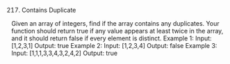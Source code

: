 217. Contains Duplicate

Given an array of integers, find if the array contains any duplicates.
Your function should return true if any value appears at least twice in the array, and it should return false if every element is distinct.
Example 1:
Input: [1,2,3,1]
Output: true
Example 2:
Input: [1,2,3,4]
Output: false
Example 3:
Input: [1,1,1,3,3,4,3,2,4,2]
Output: true